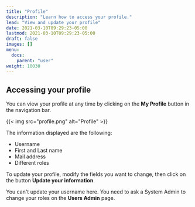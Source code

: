 ```yaml
---
title: "Profile"
description: "Learn how to access your profile."
lead: "View and update your profile"
date: 2021-03-10T09:29:23-05:00
lastmod: 2021-03-10T09:29:23-05:00
draft: false
images: []
menu:
  docs:
    parent: "user"
weight: 10030
---
```


## Accessing your profile

You can view your profile at any time by clicking on the **My Profile** button in the navigation bar.

{{< img src="profile.png" alt="Profile" >}}

The information displayed are the following:

- Username
- First and Last name
- Mail address
- Different roles

To update your profile, modify the fields you want to change, then click on the button **Update your information**.

You can't update your username here. You need to ask a System Admin to change your roles on the **Users Admin** page.

